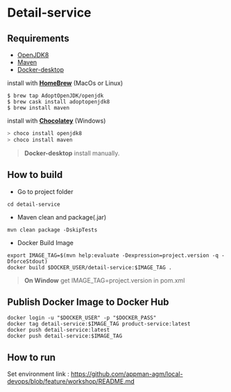 # Detail-service

## Requirements
- [OpenJDK8](https://openjdk.java.net/install/) 
- [Maven](https://maven.apache.org/install.html)
- [Docker-desktop](https://www.docker.com/products/docker-desktop)

install with **[HomeBrew](https://brew.sh/)** (MacOs or Linux)

``` shell
$ brew tap AdoptOpenJDK/openjdk
$ brew cask install adoptopenjdk8
$ brew install maven
```

install with **[Chocolatey](https://chocolatey.org/install)** (Windows)

``` powershell
> choco install openjdk8
> choco install maven
```

> **Docker-desktop** install manually.

## How to build

- Go to project folder
``` shell
cd detail-service
```
- Maven clean and package(.jar)
``` shell
mvn clean package -DskipTests
```

- Docker Build Image
``` shell
export IMAGE_TAG=$(mvn help:evaluate -Dexpression=project.version -q -DforceStdout)
docker build $DOCKER_USER/detail-service:$IMAGE_TAG .
```
> **On Window** get IMAGE_TAG=project.version in pom.xml 

## Publish Docker Image to Docker Hub

``` shell
docker login -u "$DOCKER_USER" -p "$DOCKER_PASS"
docker tag detail-service:$IMAGE_TAG product-service:latest
docker push detail-service:latest
docker push detail-service:$IMAGE_TAG
```

## How to run

Set environment link : https://github.com/appman-agm/local-devops/blob/feature/workshop/README.md